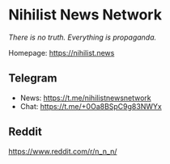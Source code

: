 # Nihilist News Network

_There is no truth. Everything is propaganda._

Homepage: https://nihilist.news

## Telegram

- News: https://t.me/nihilistnewsnetwork
- Chat: https://t.me/+0Oa8BSpC9g83NWYx

## Reddit

https://www.reddit.com/r/n_n_n/
